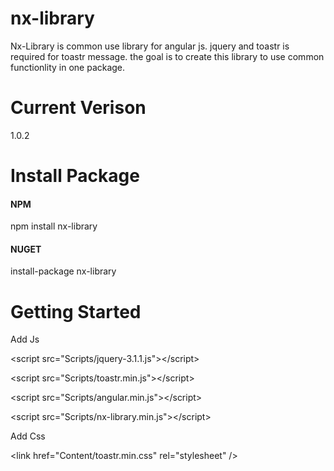 # nx-library
Nx-Library is common use library for angular js. jquery and toastr is required for toastr message. the goal is to create this library
to use common functionlity in one package.

# Current Verison
1.0.2

# Install Package
 <h4>NPM</h4>
  npm install nx-library
 <h4>NUGET</h4>
  install-package nx-library
  
# Getting Started
<p>Add Js</p>
  <p>&lt;script src=&quot;Scripts/jquery-3.1.1.js&quot;&gt;&lt;/script&gt;</p>    
  <p>&lt;script src=&quot;Scripts/toastr.min.js&quot;&gt;&lt;/script&gt;</p> 
  <p>&lt;script src=&quot;Scripts/angular.min.js&quot;&gt;&lt;/script&gt;</p> 
  <p>&lt;script src=&quot;Scripts/nx-library.min.js&quot;&gt;&lt;/script&gt;</p> 
<p>Add Css</p>
  <p>&lt;link href=&quot;Content/toastr.min.css&quot; rel=&quot;stylesheet&quot; /&gt;</p>
